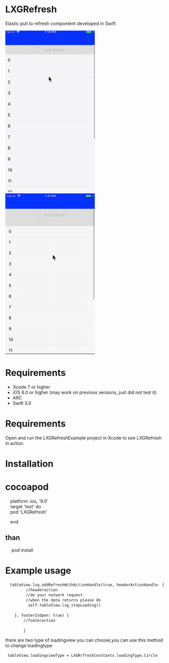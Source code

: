 # LXGRefresh
Elastic pull to refresh compontent developed in Swift

![Image](https://raw.githubusercontent.com/lixiguang/LXGRefresh/master/image_circle.gif)
![Image](https://raw.githubusercontent.com/lixiguang/LXGRefresh/master/image_arrow.gif)


# Requirements
 * Xcode 7 or higher
 * iOS 8.0 or higher (may work on previous versions, just did not test it)
 * ARC
 * Swift 3.0
# Requirements
 Open and run the LXGRefreshExample project in Xcode to see LXGRefresh in action.
# Installation
# cocoapod
     platform :ios, '9.0' <br>
      target 'test' do <br>
      pod 'LXGRefresh' 

     end
  ## than
      pod install

# Example usage


      tableView.lxg_addRefreshWithActionHandle(true, headerActionHandle: {
             //headeraction
             //do your network request
             //when the data returns please do
              self.tableView.lxg_stopLoading()
            
        }, footerIsOpen: true) {
            //footeraction
            
            }
            
there are two type of loadingview you can choose,you can use this method to change loadingtype
 
     tableView.loadingviewType = LXGRrfreshConstants.loadingType.Circle
